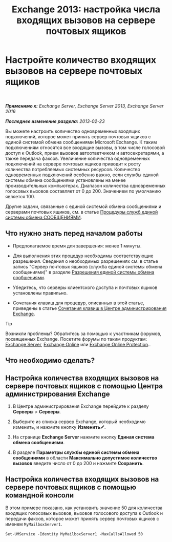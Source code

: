 ﻿---
title: 'Exchange 2013: настройка числа входящих вызовов на сервере почтовых ящиков'
TOCTitle: Настройте количество входящих вызовов на сервере почтовых ящиков
ms:assetid: 419e1de9-2bf8-48a8-824d-2a536b0a6d90
ms:mtpsurl: https://technet.microsoft.com/ru-ru/library/Aa997637(v=EXCHG.150)
ms:contentKeyID: 50556369
ms.date: 05/22/2018
mtps_version: v=EXCHG.150
ms.translationtype: MT
---

# Настройте количество входящих вызовов на сервере почтовых ящиков

 

_**Применимо к:** Exchange Server, Exchange Server 2013, Exchange Server 2016_

_**Последнее изменение раздела:** 2013-02-23_

Вы можете настроить количество одновременных входящих подключений, которое может принять сервер почтовых ящиков с единой системой обмена сообщениями Microsoft Exchange. К таким подключениям относятся все входящие вызовы, в том числе голосовой доступ к Outlook, прием вызовов автоответчиком и автосекретарями, а также передача факсов. Увеличение количества одновременных подключений на сервере почтовых ящиков приводит к росту количества потребляемых системных ресурсов. Количество одновременных подключений особенно важно, если службы единой системы обмена сообщениями установлены на менее производительных компьютерах. Диапазон количества одновременных голосовых вызовов составляет от 0 до 200. Значением по умолчанию является 100.

Другие задачи, связанные с единой системой обмена сообщениями и серверами почтовых ящиков, см. в статье [Процедуры служб единой системы обмена СООБЩЕНИЯМИ](um-services-procedures-exchange-2013-help.md).

## Что нужно знать перед началом работы

  - Предполагаемое время для завершения: менее 1 минуты.

  - Для выполнения этих процедур необходимы соответствующие разрешения. Сведения о необходимых разрешениях см. в статье запись "Сервер почтовых ящиков (служба единой системы обмена сообщениями)" в разделе [Разрешения единой системы обмена сообщениями](unified-messaging-permissions-exchange-2013-help.md).

  - Убедитесь, что серверы клиентского доступа и почтовых ящиков установлены правильно.

  - Сочетания клавиш для процедур, описанных в этой статье, приведены в статье [Сочетания клавиш в Центре администрирования Exchange](keyboard-shortcuts-in-the-exchange-admin-center-exchange-online-protection-help.md).

> [!TIP]  
> Возникли проблемы? Обратитесь за помощью к участникам форумов, посвященных Exchange. Посетите форумы по таким продуктам: <a href="https://go.microsoft.com/fwlink/p/?linkid=60612">Exchange Server</a>, <a href="https://go.microsoft.com/fwlink/p/?linkid=267542">Exchange Online</a> или <a href="https://go.microsoft.com/fwlink/p/?linkid=285351">Exchange Online Protection</a>..


## Что необходимо сделать?

## Настройка количества входящих вызовов на сервере почтовых ящиков с помощью Центра администрирования Exchange

1.  В Центре администрирования Exchange перейдите к разделу **Серверы** \> **Серверы**.

2.  Выберите из списка сервер Exchange, который необходимо изменить, и нажмите кнопку **Изменить**![Значок редактирования](images/Bb124582.6f53ccb2-1f13-4c02-bea0-30690e6ea71d(EXCHG.150).gif "Значок редактирования").

3.  На странице **Exchange Server** нажмите кнопку **Единая система обмена сообщениями**.

4.  В разделе **Параметры службы единой системы обмена сообщениями** в области **Максимально допустимое количество вызовов** введите число от 0 до 200 и нажмите **Сохранить**.

## Настройка количества входящих вызовов на сервере почтовых ящиков с помощью командной консоли

В этом примере показано, как установить значение 50 для количества входящих голосовых вызовов, вызовов голосового доступа к Outlook и передачи факсов, которое может принять сервер почтовых ящиков с именем `MyMailboxServer1`.

    Set-UMService -Identity MyMailboxServer1 -MaxCallsAllowed 50

